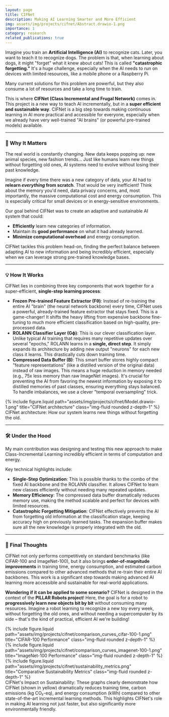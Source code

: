 ```yaml
---
layout: page
title: CIFNet
description: Making AI Learning Smarter and More Efficient
img: assets/img/projects/cifnet/Abstract.drawio-1.png
importance: 1
category: research
related_publications: true
---
```


Imagine you train an **Artificial Intelligence (AI)** to recognize cats. Later, you want to teach it to recognize dogs. The problem is that, when learning about dogs, it might "forget" what it knew about cats! This is called **"catastrophic forgetting."** It's a huge challenge, especially when the AI needs to run on devices with limited resources, like a mobile phone or a Raspberry Pi.

Many current solutions for this problem are powerful, but they also consume a lot of resources and take a long time to train.

This is where **CIFNet (Class Incremental and Frugal Network)** comes in. This project is a new way to teach AI incrementally, but in a **super efficient and sustainable way**. CIFNet is a big step towards making continuous learning in AI more practical and accessible for everyone, especially when we already have very well-trained "AI brains" (or powerful pre-trained models) available.

---

### 🧠 Why It Matters

The real world is constantly changing. New data keeps popping up: new animal species, new fashion trends... Just like humans learn new things without forgetting old ones, AI systems need to evolve without losing their past knowledge.

Imagine if every time there was a new category of data, your AI had to **relearn _everything_ from scratch**. That would be very inefficient! Think about the memory you'd need, data privacy concerns, and, most importantly, the massive computational cost and energy consumption. This is especially critical for small devices or in energy-sensitive environments.

Our goal behind CIFNet was to create an adaptive and sustainable AI system that could:

- **Efficiently** learn new categories of information.
- Maintain its **good performance** on what it had already learned.
- **Minimize computational overhead** and energy consumption.

CIFNet tackles this problem head-on, finding the perfect balance between adapting AI to new information and being incredibly efficient, especially when we can leverage strong pre-trained knowledge bases.

---

### 💡 How It Works

CIFNet lies in combining three key components that work together for a super-efficient, **single-step learning process**:

- **Frozen Pre-trained Feature Extractor (Fθ)**: Instead of re-training the entire AI "brain" (the neural network backbone) every time, CIFNet uses a powerful, already-trained feature extractor that stays fixed. This is a game-changer! It shifts the heavy lifting from expensive backbone fine-tuning to much more efficient classification based on high-quality, pre-processed data.
- **ROLANN Classifier Layer (Gϕ)**: This is our clever classification layer. Unlike typical AI training that requires many repetitive updates over several "epochs," ROLANN learns in a **single, direct step**. It simply expands its architecture by adding new output "neurons" for each new class it learns. This drastically cuts down training time.
- **Compressed Data Buffer (B)**: This smart buffer stores highly compact "feature representations" (like a distilled version of the original data) instead of raw images. This means a huge reduction in memory needed (e.g., 75x less memory than raw ImageNet images). It's crucial for preventing the AI from favoring the newest information by exposing it to distilled memories of past classes, ensuring everything stays balanced. To handle imbalances, we use a clever "temporal oversampling" trick.

<div class="row justify-content-sm-center">
  <div class="col-sm-8 mt-3 mt-md-0">
    {% include figure.liquid path="assets/img/projects/cifnet/Model.drawio-1.png" title="CIFNet architecture" class="img-fluid rounded z-depth-1" %}
  </div>
</div>
<div class="caption">
CIFNet architecture: How our system learns new things without forgetting the old.
</div>

---

### 🛠️ Under the Hood

My main contribution was designing and testing this new approach to make Class-Incremental Learning incredibly efficient in terms of computation and energy.

Key technical highlights include:

- **Single-Step Optimization**: This is possible thanks to the combo of the fixed AI backbone and the ROLANN classifier. It allows CIFNet to learn new classes efficiently without needing many repeated updates.
- **Memory Efficiency**: The compressed data buffer dramatically reduces memory use, making the method scalable and perfect for devices with limited resources.
- **Catastrophic Forgetting Mitigation**: CIFNet effectively prevents the AI from forgetting old information at the classification stage, keeping accuracy high on previously learned tasks. The expansion buffer makes sure all the new knowledge is properly integrated with the old.

---

### 🎉 Final Thoughts

CIFNet not only performs competitively on standard benchmarks (like CIFAR-100 and ImageNet-100), but it also brings **order-of-magnitude improvements** in training time, energy consumption, and estimated carbon emissions compared to other advanced methods that re-train their entire AI backbones. This work is a significant step towards making advanced AI learning more accessible and sustainable for real-world applications.

**Wondering if it can be applied to some scenario?** CIFNet is designed in the context of the **PILLAR Robots project**! Here, the goal is for a robot to **progressively learn new objects bit by bit** without consuming many resources. Imagine a robot learning to recognize a new toy every week, without forgetting the old ones, and without needing a supercomputer by its side – that's the kind of practical, efficient AI we're building!

<div class="row justify-content-sm-center">
  <div class="col-sm-8 mt-3 mt-md-0">
    {% include figure.liquid path="assets/img/projects/cifnet/comparison_curves_cifar-100-1.png" title="CIFAR-100 Performance" class="img-fluid rounded z-depth-1" %}
  </div>
</div>

<div class="row justify-content-sm-center">
  <div class="col-sm-8 mt-3 mt-md-0">
    {% include figure.liquid path="assets/img/projects/cifnet/comparison_curves_imagenet-100-1.png" title="ImageNet-100 Performance" class="img-fluid rounded z-depth-1" %}
  </div>
</div>

<div class="row justify-content-sm-center">
  <div class="col-sm-8 mt-3 mt-md-0">
    {% include figure.liquid path="assets/img/projects/cifnet/sustainability_metrics.png" title="Comparative Sustainability Metrics" class="img-fluid rounded z-depth-1" %}
  </div>
</div>
<div class="caption">
CIFNet's Impact on Sustainability: These graphs clearly demonstrate how CIFNet (shown in yellow) dramatically reduces training time, carbon emissions (kg CO₂-eq), and energy consumption (kWh) compared to other state-of-the-art incremental learning methods. This highlights CIFNet's role in making AI learning not just faster, but also significantly more environmentally friendly.
</div>

